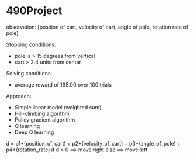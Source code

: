 # 490Project
observation: [position of cart, velocity of cart, angle of pole, rotation rate of pole]


Stopping conditions:
  * pole is > 15 degrees from vertical
  * cart > 2.4 units from center


Solving conditions:
  * average reward of 195.00 over 100 trials


Approach:
  * Simple linear model (weighted sum)
  * Hill-climbing algorithm
  * Policy gradient algorithm
  * Q learning
  * Deep Q learning

d = p1*(position_of_cart) + p2*(velocity_of_cart) + p3*(angle_of_pole) + p4*(rotation_rate)
if d > 0 ==> move right
else ==> move left
